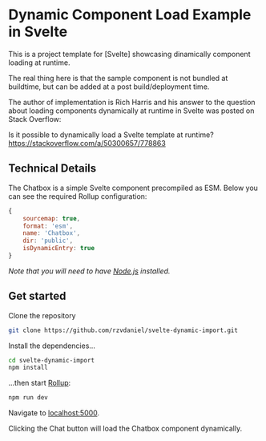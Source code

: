 # Dynamic Component Load Example in Svelte

This is a project template for [Svelte] showcasing dinamically component loading at runtime.

The real thing here is that the sample component is not bundled at buildtime, but can be added at a post build/deployment time.

The author of implementation is Rich Harris and his answer to the question about loading components dynamically at runtime in Svelte was posted on Stack Overflow:

Is it possible to dynamically load a Svelte template at runtime?
https://stackoverflow.com/a/50300657/778863

## Technical Details

The Chatbox is a simple Svelte component precompiled as ESM. Below you can see the required Rollup configuration:

```javascript
{
	sourcemap: true,
	format: 'esm',
	name: 'Chatbox',
	dir: 'public',
	isDynamicEntry: true
}
```

*Note that you will need to have [Node.js](https://nodejs.org) installed.*

## Get started

Clone the repository

```bash
git clone https://github.com/rzvdaniel/svelte-dynamic-import.git
```

Install the dependencies...

```bash
cd svelte-dynamic-import
npm install
```

...then start [Rollup](https://rollupjs.org):

```bash
npm run dev
```

Navigate to [localhost:5000](http://localhost:5000).

Clicking the Chat button will load the Chatbox component dynamically.


